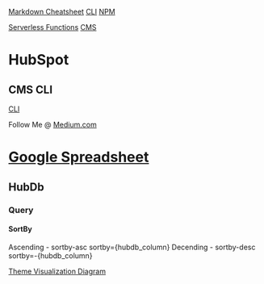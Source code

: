 [Markdown Cheatsheet](https://github.com/adam-p/markdown-here/wiki/Markdown-Cheatsheet)
[CLI](https://stackoverflow.com/questions/28329429/how-to-create-custom-cli-commands-for-own-npm-package)
[NPM](https://docs.npmjs.com/misc/scripts)

[Serverless Functions](https://developers.hubspot.com/docs/cms/features/serverless-functions)
[CMS](https://developers.hubspot.com/docs/api/cms/modules)

# HubSpot
## CMS CLI
[CLI](https://developers.hubspot.com/docs/cms/developer-reference/local-development-cms-cli)

Follow Me @
[Medium.com](https://medium.com/@isaiahdavism/)

[Google Spreadsheet](https://docs.google.com/spreadsheets/d/1L0sLE9IamJCRWD5DcKakTQ3zeMFFiZ-qOIMkbmc14sI/edit#gid=1386834576)
=======
## HubDb
### Query
#### SortBy
Ascending - sortby-asc
sortby={hubdb_column}
Decending - sortby-desc
sortby=-{hubdb_column}

[Theme Visualization Diagram](https://drive.google.com/file/d/1HIkVdm9UMWGb4CZgaYmCS2TCBmbKRHqJ/view?usp=sharing)